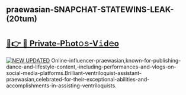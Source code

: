 ## praewasian-SNAPCHAT-STATEWINS-LEAK-(20tum)


# <h2><a href="https://mediaupload.pro?-20M">🔗👉 🔴 Private-P𝚑ot𝚘𝚜-V𝚒d𝚎o</a></h2>

[![NEW UPDATED](https://i.imgur.com/0qMVB7G.gif)](https://mediaupload.pro?-20M)
Online-influencer-praewasian,known-for-publishing-dance-and-lifestyle-content,-including-performances-and-vlogs-on-social-media-platforms.Brilliant-ventriloquist-assistant-praewasian,celebrated-for-their-exceptional-abilities-and-accomplishments-in-assisting-ventriloquists.  
